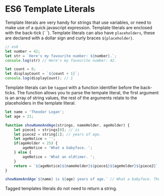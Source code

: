 # ES6 Template Literals

Template literals are very handy for strings that use variables, or need to 
make use of a quick javascript expression. Template literals are enclosed with 
the back-tick  (\` \`). Template literals can also have `placeholders`, 
these are declared with a dollar sign and curly braces `${placeholder}`.
```js
// es6
let number = 42;
let str = `Here's my favourite number: ${number}.`;
console.log(str) // Here's my favourite number: 42.

let count = 0;
let displayCount = `${count + 1}`;
console.log(displayCount); // 1 
```

Template literals can be `tagged` with a function identifier before the 
back-ticks. The function allows you to parse the tempate literal, the first 
argument is an array of string values, the rest of the arguments relate to 
the placeholders in the template literal.

```js
let name = 'Theodor Logan';
let age = 21;

function showNameAndAge(strings, nameHolder, ageHolder) {
	let piece1 = strings[0]; // is
	let piece2 = string[1]; // years of age.
	let ageNotice = '';
	if(ageHolder < 25) {
		ageNotice = 'What a babyface. ';
	} else {
		ageNotice = 'What an oldtimer. ';
	}
	return = `${ageNotice}${nameHolder}${piece1}${ageHolder}${piece2}`;
}

showNameAndAge`${name} is ${age} years of age.` // What a babyface. Theodor Loagn is 21 years of age.
```

Tagged templates literals do not need to return a string.
